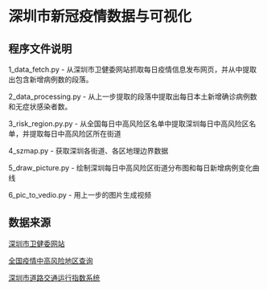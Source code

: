 # 深圳市新冠疫情数据与可视化

## 程序文件说明
1_data_fetch.py - 从深圳市卫健委网站抓取每日疫情信息发布网页，并从中提取出包含新增病例数的段落。

2_data_processing.py - 从上一步提取的段落中提取出每日本土新增确诊病例数和无症状感染者数。

3_risk_region.py.py - 从全国每日中高风险区名单中提取深圳每日中高风险区名单，并提取每日中高风险区所在街道

4_szmap.py - 获取深圳各街道、各区地理边界数据

5_draw_picture.py - 绘制深圳每日中高风险区街道分布图和每日新增病例变化曲线

6_pic_to_vedio.py - 用上一步的图片生成视频

## 数据来源
[深圳市卫健委网站](http://wjw.sz.gov.cn/) 

[全国疫情中高风险地区查询](https://covid.risk-region.ml/)

[深圳市道路交通运行指数系统](http://tocc.jtys.sz.gov.cn/#/rt/street)

